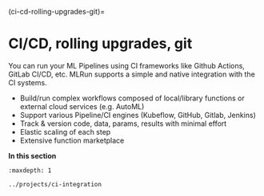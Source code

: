 (ci-cd-rolling-upgrades-git)=
# CI/CD, rolling upgrades, git

You can run your ML Pipelines using CI frameworks like Github Actions, GitLab CI/CD, etc. MLRun supports a simple and native integration 
with the CI systems. 

- Build/run complex workflows composed of local/library functions or external cloud services (e.g. AutoML)
- Support various Pipeline/CI engines (Kubeflow, GitHub, Gitlab, Jenkins)
- Track & version code, data, params, results with minimal effort
- Elastic scaling of each step
- Extensive function marketplace 

**In this section**
```{toctree}
:maxdepth: 1

../projects/ci-integration
``` 